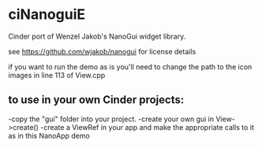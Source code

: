 # ciNanoguiE
Cinder port of Wenzel Jakob's NanoGui widget library.

see https://github.com/wjakob/nanogui for license details

if you want to run the demo as is you'll need to change the path to the icon images in line 113 of View.cpp

to use in your own Cinder projects:
-----------------------------------
-copy the "gui" folder into your project.
-create your own gui in View->create()
-create a ViewRef in your app and make the appropriate calls to it as in this NanoApp demo 

